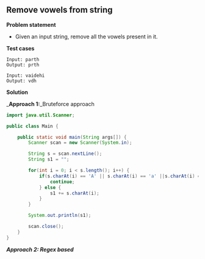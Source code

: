 ## Remove vowels from string

**Problem statement**

- Given an input string, remove all the vowels present in it.

**Test cases**

```
Input: parth
Output: prth

Input: vaidehi
Output: vdh
```

**Solution**

\_**Approach 1:**\_Bruteforce approach

```java
import java.util.Scanner;

public class Main {

	public static void main(String args[]) {
		Scanner scan = new Scanner(System.in);

		String s = scan.nextLine();
		String s1 = "";

		for(int i = 0; i < s.length(); i++) {
			if(s.charAt(i) == 'A' || s.charAt(i) == 'a' ||s.charAt(i) == 'E' ||s.charAt(i) == 'e' ||s.charAt(i) == 'I' ||s.charAt(i) == 'i' ||s.charAt(i) == 'O' ||s.charAt(i) == 'o' ||s.charAt(i) == 'U' ||s.charAt(i) == 'u') {
				continue;
			} else {
				s1 += s.charAt(i);
			}
		}

		System.out.println(s1);

		scan.close();
	}
}
```

**_Approach 2: Regex based_**

